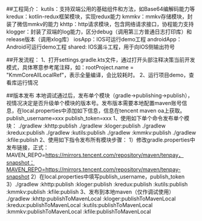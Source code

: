 ##工程简介：
kutils：支持双端公用的基础组件和方法，如Base64编解码能力等
kredux：kotlin-redux框架模块，实现redux能力
kmmkv：mmkv存储模块，封装了微信mmkv的能力
khttp：http请求模块，包含网络请求接口，协程能力支持
klogger：封装了双端的log能力，区分debug（调用第三方普通日志打印库）和release版本（调用xlog库）
iosApp：IOS可运行demo工程
androidApp：Android可运行demo工程
shared: IOS漏斗工程，用于向IOS侧输出符号

##开发流程：
1、打开settings.gradle.kts文件，通过打开头部注释决策当前开发模式，具体寒意参考尾注释，如：rootProject.name = "KmmCoreAllLocalRef"，表示全量编译，会比较耗时。
2、运行项目demo，查看库运行情况

##版本发布
本地调试通过后，发布单个模块（gradle->publishing->publish），视情况决定是否升级单个模块的版本号。发布版本需要本地配置maven账号信息，在local.properties中添加如下信息，信息在tencent maven oa上获取。
    publish_username=xxx
    publish_token=xxx
    1、使用如下单个命令发布单个模块：
        ./gradlew :khttp:publish
        ./gradlew :kloger:publish
        ./gradlew :kredux:publish
        ./gradlew :kutils:publish
        ./gradlew :kmmkv:publish
        ./gradlew :kfile:publish
    2、使用如下指令发布所有模块步骤：
        1）修改gradle.properties中发布链接，正式：MAVEN_REPO=https://mirrors.tencent.com/repository/maven/tenpay，snapshot：MAVEN_REPO=https://mirrors.tencent.com/repository/maven/tenpay-snapshot
        2）在local.properties中填写publish_username，publish_token
        3）./gradlew :khttp:publish :kloger:publish :kredux:publish :kutils:publish :kmmkv:publish :kfile:publish
    3、发布到本地maven（仅作调试使用）
        ./gradlew :khttp:publishToMavenLocal :kloger:publishToMavenLocal :kredux:publishToMavenLocal :kutils:publishToMavenLocal :kmmkv:publishToMavenLocal :kfile:publishToMavenLocal
